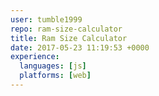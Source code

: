 ```yaml
---
user: tumble1999
repo: ram-size-calculator
title: Ram Size Calculator
date: 2017-05-23 11:19:53 +0000
experience:
  languages: [js]
  platforms: [web]
---
```

